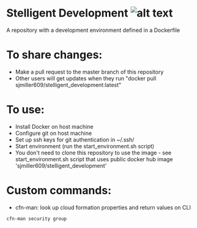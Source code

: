 # Stelligent Development ![alt text](https://travis-ci.com/stelligent/devops_environment.svg?branch=master)

A repository with a development environment defined in a Dockerfile

# To share changes:

- Make a pull request to the master branch of this repository
- Other users will get updates when they run "docker pull sjmiller609/stelligent_development:latest"

# To use:

- Install Docker on host machine
- Configure git on host machine
- Set up ssh keys for git authentication in ~/.ssh/
- Start environment (run the start_environment.sh script)
- You don't need to clone this repository to use the image - see start_environment.sh script that uses public docker hub image 'sjmiller609/stelligent_development'

# Custom commands:

- cfn-man: look up cloud formation properties and return values on CLI
```
cfn-man security group
```
